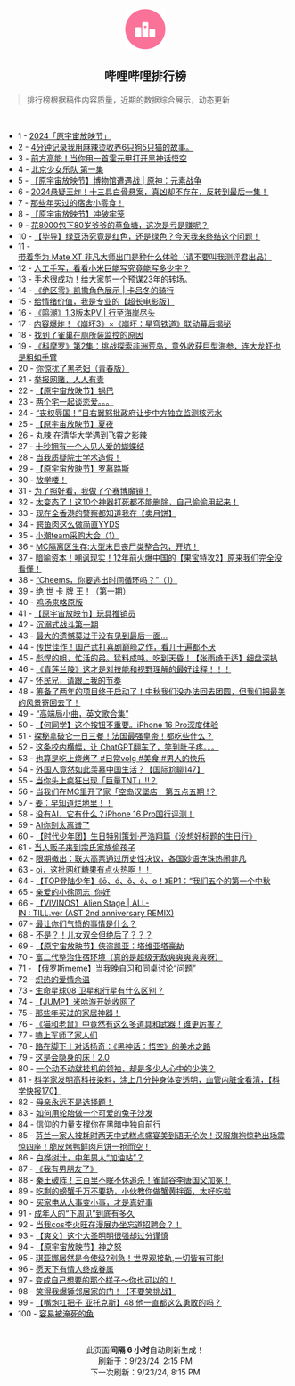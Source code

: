 <div align="center">
    <img src="./assets/icon_rank.png" alt="logo" />
    <h2>哔哩哔哩排行榜</h>
</div>

> 排行榜根据稿件内容质量，近期的数据综合展示，动态更新

<br />

<ul><li><span>1 - <a href=https://www.bilibili.com/BV1Zmt6egEMP>2024「原宇宙放映节」</a></span></li><li><span>2 - <a href=https://www.bilibili.com/BV1czbceMEKb>4分钟记录我用麻辣烫收养6只狗5只猫的故事。</a></span></li><li><span>3 - <a href=https://www.bilibili.com/BV1b5tReFEb8>前方高能！当你用一首霍元甲打开黑神话悟空</a></span></li><li><span>4 - <a href=https://www.bilibili.com/BV1Webce6Eqp>北京少女乐队&nbsp;第一集</a></span></li><li><span>5 - <a href=https://www.bilibili.com/BV1d5tkerE5D>【原宇宙放映节】博物馆遭遇战&nbsp;|&nbsp;原神：元素战争</a></span></li><li><span>6 - <a href=https://www.bilibili.com/BV1SvtWe5EVg>2024悬疑王炸！十三具白骨悬案，真凶却不存在，反转到最后一集！</a></span></li><li><span>7 - <a href=https://www.bilibili.com/BV16QtHeREnG>那些年买过的宿舍小零食！</a></span></li><li><span>8 - <a href=https://www.bilibili.com/BV1PebcerEzX>【原宇宙放映节】冲破牢笼</a></span></li><li><span>9 - <a href=https://www.bilibili.com/BV1dYtDehEus>花8000包下80岁爷爷的草鱼塘，这次是亏是赚呢？</a></span></li><li><span>10 - <a href=https://www.bilibili.com/BV1T9tXeREPV>【毕导】绿豆汤究竟是红色，还是绿色？今天我来终结这个问题！</a></span></li><li><span>11 - <a href=https://www.bilibili.com/BV1dLbAehE4A>带着华为&nbsp;Mate&nbsp;XT&nbsp;非凡大师出门是种什么体验（请不要叫我测评君出品）</a></span></li><li><span>12 - <a href=https://www.bilibili.com/BV1E8tXe3E7q>人工手写，看看小米巨能写究竟能写多少字？</a></span></li><li><span>13 - <a href=https://www.bilibili.com/BV1eGbceREWA>手术很成功！给大家剪一个预谋23年的转场。</a></span></li><li><span>14 - <a href=https://www.bilibili.com/BV1ektXeAEcW>《绝区零》凯撒角色展示&nbsp;|&nbsp;卡吕冬的骑行</a></span></li><li><span>15 - <a href=https://www.bilibili.com/BV16cbceAEHz>给情绪价值，我是专业的【超长电影版】</a></span></li><li><span>16 - <a href=https://www.bilibili.com/BV1SJtfeGELi>《鸣潮》1.3版本PV&nbsp;|&nbsp;行至海岸尽头</a></span></li><li><span>17 - <a href=https://www.bilibili.com/BV1YUtVeREs3>内容爆炸！《崩坏3》×《崩坏：星穹铁道》联动幕后揭秘</a></span></li><li><span>18 - <a href=https://www.bilibili.com/BV11ktZeqERw>找到了雀巢在厕所装监控的原因</a></span></li><li><span>19 - <a href=https://www.bilibili.com/BV1LdbAePE8M>《科摩罗》第2集：挑战探索非洲荒岛，意外收获巨型海参，连大龙虾也是粗如手臂</a></span></li><li><span>20 - <a href=https://www.bilibili.com/BV17dtyeHEG1>你惊扰了黑老妇（青春版）</a></span></li><li><span>21 - <a href=https://www.bilibili.com/BV12utze7EVG>举报网赌，人人有责</a></span></li><li><span>22 - <a href=https://www.bilibili.com/BV1bLtoeTEZG>【原宇宙放映节】锅巴</a></span></li><li><span>23 - <a href=https://www.bilibili.com/BV1QbtWeEEXL>两个宅一起谈恋爱。。。</a></span></li><li><span>24 - <a href=https://www.bilibili.com/BV17gtke5EQd>“丧权辱国！”日右翼怒批政府让步中方独立监测核污水</a></span></li><li><span>25 - <a href=https://www.bilibili.com/BV14wbFeCE25>【原宇宙放映节】夏夜</a></span></li><li><span>26 - <a href=https://www.bilibili.com/BV1F1t6ekE5w>丸辣&nbsp;在清华大学遇到飞霄之影辣</a></span></li><li><span>27 - <a href=https://www.bilibili.com/BV1VCtneGEgq>十秒拥有一个人见人爱的蝴蝶结</a></span></li><li><span>28 - <a href=https://www.bilibili.com/BV1aEbAebEqz>当我质疑院士学术造假！</a></span></li><li><span>29 - <a href=https://www.bilibili.com/BV1CmtZePEYL>【原宇宙放映节】罗慕路斯</a></span></li><li><span>30 - <a href=https://www.bilibili.com/BV1c1tkenEdT>放学喽！</a></span></li><li><span>31 - <a href=https://www.bilibili.com/BV1uutaePEyh>为了照好看，我做了个赛博魔镜！</a></span></li><li><span>32 - <a href=https://www.bilibili.com/BV1ZGtHeHESQ>太变态了！这10个神器打死都不能删除，自己偷偷用起来！</a></span></li><li><span>33 - <a href=https://www.bilibili.com/BV1wztQejEpL>现在全香港的警察都知道我在【卖月饼】</a></span></li><li><span>34 - <a href=https://www.bilibili.com/BV1Jgtke5EtJ>鳄鱼肉这么做简直YYDS</a></span></li><li><span>35 - <a href=https://www.bilibili.com/BV1WstpeAED3>小潮team采购大会（1）</a></span></li><li><span>36 - <a href=https://www.bilibili.com/BV1HibceuE6t>MC隔离区生存:大型末日丧尸类整合包，开坑！</a></span></li><li><span>37 - <a href=https://www.bilibili.com/BV1AXbFezESG>暗喻资本！嘲讽现实！12年前火爆中国的【果宝特攻2】原来我们完全没看懂！</a></span></li><li><span>38 - <a href=https://www.bilibili.com/BV1FTbNe1ExE>“Cheems，你要逃出时间循环吗？”（1）</a></span></li><li><span>39 - <a href=https://www.bilibili.com/BV1F4treyELV>绝&nbsp;世&nbsp;卡&nbsp;牌&nbsp;王！（第一期）</a></span></li><li><span>40 - <a href=https://www.bilibili.com/BV1mztZezEaz>鸡汤来咯原版</a></span></li><li><span>41 - <a href=https://www.bilibili.com/BV1a7bceHEbz>【原宇宙放映节】玩具推销员</a></span></li><li><span>42 - <a href=https://www.bilibili.com/BV1Eut6eTE3U>沉溺式战斗第一期</a></span></li><li><span>43 - <a href=https://www.bilibili.com/BV1BUbcecEni>最大的遗憾莫过于没有见到最后一面...</a></span></li><li><span>44 - <a href=https://www.bilibili.com/BV1pVtjejEkw>传世佳作！国产武打喜剧巅峰之作，看几十遍都不厌</a></span></li><li><span>45 - <a href=https://www.bilibili.com/BV1TFtZeTE4M>彪悍的姐，忙活的弟。猛料成吨，吃到天昏！【张雨绮于适】细盘深扒</a></span></li><li><span>46 - <a href=https://www.bilibili.com/BV1jubceZEDa>《青莲兰陵》这才是对技能和视野理解的最好诠释！！！</a></span></li><li><span>47 - <a href=https://www.bilibili.com/BV14sbce2Emf>怀民兄，请跟上我的节奏</a></span></li><li><span>48 - <a href=https://www.bilibili.com/BV1SYtYeqEMT>筹备了两年的项目终于启动了！中秋我们没办法回去团圆，但我们把最美的风景寄回去了！</a></span></li><li><span>49 - <a href=https://www.bilibili.com/BV1KNbFerEHo>“高端局小曲，英文歌合集”</a></span></li><li><span>50 - <a href=https://www.bilibili.com/BV1zWtjezEAL>【何同学】这个按钮不重要。iPhone&nbsp;16&nbsp;Pro深度体验</a></span></li><li><span>51 - <a href=https://www.bilibili.com/BV1Y3tfemEtj>探秘拿破仑一日三餐！法国最强皇帝！都吃些什么？</a></span></li><li><span>52 - <a href=https://www.bilibili.com/BV1mztZezEuv>这条校内横幅，让&nbsp;ChatGPT翻车了，笑到肚子疼。。。</a></span></li><li><span>53 - <a href=https://www.bilibili.com/BV1BitpeREY9>也算是吃上烧烤了&nbsp;#日常volg&nbsp;#美食&nbsp;#男人的快乐</a></span></li><li><span>54 - <a href=https://www.bilibili.com/BV1T4t6eREzR>外国人竟然如此羡慕中国生活？【国际尬聊147】</a></span></li><li><span>55 - <a href=https://www.bilibili.com/BV1dvbPeiEvq>当你头上疯狂出现「巨量TNT」!!？</a></span></li><li><span>56 - <a href=https://www.bilibili.com/BV1WLbwekEyC>当我们在MC里开了家「空岛汉堡店」第五点五期&nbsp;!？</a></span></li><li><span>57 - <a href=https://www.bilibili.com/BV1XctrehE2T>姜：早知道烂地里！！</a></span></li><li><span>58 - <a href=https://www.bilibili.com/BV1yXtjeSEDZ>没有AI，它有什么？iPhone&nbsp;16&nbsp;Pro国行评测！</a></span></li><li><span>59 - <a href=https://www.bilibili.com/BV1RCteeUEAx>AI你别太离谱了</a></span></li><li><span>60 - <a href=https://www.bilibili.com/BV1mktZeqEc4>【时代少年团】生日特别策划·严浩翔篇《没想好标题的生日行》</a></span></li><li><span>61 - <a href=https://www.bilibili.com/BV1u6bFemETF>当人贩子来到宗氏家族偷孩子</a></span></li><li><span>62 - <a href=https://www.bilibili.com/BV1iNtfeXEmF>限期撤出：联大高票通过历史性决议，各国妙语连珠热闹非凡</a></span></li><li><span>63 - <a href=https://www.bilibili.com/BV15Rt6eiEPs>oi，这批网红糖果有点火热啊！！</a></span></li><li><span>64 - <a href=https://www.bilibili.com/BV19BtreKEK5>【TOP登陆少年】《ō、ó、ǒ、ò、o！》EP1：“我们五个的第一个中秋</a></span></li><li><span>65 - <a href=https://www.bilibili.com/BV11Ybce3EYL>亲爱的小徐同志&nbsp; 你好</a></span></li><li><span>66 - <a href=https://www.bilibili.com/BV1bnbceJEz2>【VIVINOS】Alien&nbsp;Stage&nbsp;|&nbsp;ALL-IN&nbsp;:&nbsp;TILL.ver&nbsp;(AST&nbsp;2nd&nbsp;anniversary&nbsp;REMIX)</a></span></li><li><span>67 - <a href=https://www.bilibili.com/BV1Bktfe4Eer>最让你们气愤的事情是什么？</a></span></li><li><span>68 - <a href=https://www.bilibili.com/BV1hnbceJEmK>不是？！儿女双全但绝后了？？？</a></span></li><li><span>69 - <a href=https://www.bilibili.com/BV1TatkeFESN>【原宇宙放映节】侠盗凯亚：塔维亚塔豪劫</a></span></li><li><span>70 - <a href=https://www.bilibili.com/BV16kbceNE88>富二代整治住宿环境（真的是超级无敌爽爽爽爽爽呀）</a></span></li><li><span>71 - <a href=https://www.bilibili.com/BV1REbAebEcy>【俄罗斯meme】当我晚自习和同桌讨论“问题”</a></span></li><li><span>72 - <a href=https://www.bilibili.com/BV1HutWeAEvP>炽热的爱情余温</a></span></li><li><span>73 - <a href=https://www.bilibili.com/BV1dMbcetEMV>生命星球08&nbsp;卫星和行星有什么区别？</a></span></li><li><span>74 - <a href=https://www.bilibili.com/BV1ttbceyEVi>【JUMP】米哈游开始收网了</a></span></li><li><span>75 - <a href=https://www.bilibili.com/BV1TztZe6EBo>那些年买过的家居神器！</a></span></li><li><span>76 - <a href=https://www.bilibili.com/BV15ytoeEEHz>《猫和老鼠》中竟然有这么多道具和武器！谁更厉害？</a></span></li><li><span>77 - <a href=https://www.bilibili.com/BV1NKtWeKEBA>嗑上军师了家人们</a></span></li><li><span>78 - <a href=https://www.bilibili.com/BV1v5tQeYEUq>路在脚下丨对话杨奇：《黑神话：悟空》的美术之路</a></span></li><li><span>79 - <a href=https://www.bilibili.com/BV1FnbweuEdJ>这是会隐身的床！2.0</a></span></li><li><span>80 - <a href=https://www.bilibili.com/BV1rRtZebE7D>一个动不动就挂机的领袖，却是多少人心中的少侠？</a></span></li><li><span>81 - <a href=https://www.bilibili.com/BV1vAtoeLECb>科学家发明高科技染料，涂上几分钟身体变透明，血管内脏全看清，【科学快报170】</a></span></li><li><span>82 - <a href=https://www.bilibili.com/BV1zStkemE7g>母亲永远不是选择题！</a></span></li><li><span>83 - <a href=https://www.bilibili.com/BV1oJtWesE73>如何用轮胎做一个可爱的兔子沙发</a></span></li><li><span>84 - <a href=https://www.bilibili.com/BV1xPtWeiEs6>信仰的力量支撑你在黑暗中独自前行</a></span></li><li><span>85 - <a href=https://www.bilibili.com/BV1Hct6ekET5>芬兰一家人被耗时两天中式糕点盛宴美到语无伦次！汉服旗袍惊艳出场震惊四座！脆皮烤鸭鲜肉月饼一抢而空！</a></span></li><li><span>86 - <a href=https://www.bilibili.com/BV15ntkeqE4B>白桦树汁，中年男人“加油站”？</a></span></li><li><span>87 - <a href=https://www.bilibili.com/BV1WYbce3EBk>《我有男朋友了》</a></span></li><li><span>88 - <a href=https://www.bilibili.com/BV15tt2eEENN>秦王破阵！三百里不眠不休追杀！雀鼠谷李唐国父加冕！</a></span></li><li><span>89 - <a href=https://www.bilibili.com/BV1EQtkejEUw>吃剩的螃蟹千万不要扔，小伙教你做蟹黄拌面，太好吃啦</a></span></li><li><span>90 - <a href=https://www.bilibili.com/BV1dRtQeNEex>买家电从大事变小事，才是真好事</a></span></li><li><span>91 - <a href=https://www.bilibili.com/BV1xHtpeNEJA>成年人的“下周见”到底有多久</a></span></li><li><span>92 - <a href=https://www.bilibili.com/BV1nBtfeFEZG>当我cos李火旺在漫展办坐忘道招聘会？！</a></span></li><li><span>93 - <a href=https://www.bilibili.com/BV1dZtke3E4W>【爽文】这个大圣明明很强却过分谨慎</a></span></li><li><span>94 - <a href=https://www.bilibili.com/BV1Zwtfe9EZj>【原宇宙放映节】神之怒</a></span></li><li><span>95 - <a href=https://www.bilibili.com/BV1bsbce2E68>琪亚娜居然是令使级?别急！世界观接轨,一切皆有可能!</a></span></li><li><span>96 - <a href=https://www.bilibili.com/BV1RubceoEgC>愿天下有情人终成眷属</a></span></li><li><span>97 - <a href=https://www.bilibili.com/BV1eGbceREsw>变成自己想要的那个样子～你也可以的！</a></span></li><li><span>98 - <a href=https://www.bilibili.com/BV143tXeWEnM>笑得我爆锤邻居家的门！【不要笑挑战】</a></span></li><li><span>99 - <a href=https://www.bilibili.com/BV1pYbce3ER5>【嘴炮扛把子&nbsp;亚托克斯】48&nbsp;他一直都这么勇敢的吗？</a></span></li><li><span>100 - <a href=https://www.bilibili.com/BV1UetHeTEs2>容易被淹死的鱼</a></span></li></ul>

<br />

<p align=center>此页面<strong>间隔 6 小时</strong>自动刷新生成！<br>刷新于：9/23/24, 2:15 PM<br>下一次刷新：9/23/24, 8:15 PM</p>